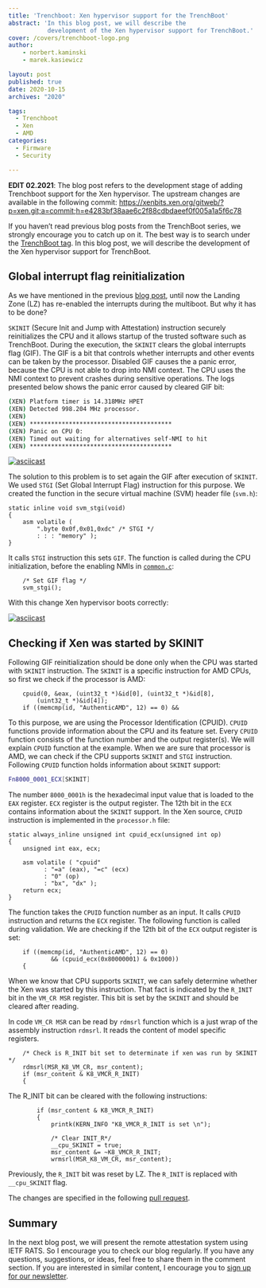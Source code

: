 ```yaml
---
title: 'Trenchboot: Xen hypervisor support for the TrenchBoot'
abstract: 'In this blog post, we will describe the
           development of the Xen hypervisor support for TrenchBoot.'
cover: /covers/trenchboot-logo.png
author:
    - norbert.kaminski
    - marek.kasiewicz

layout: post
published: true
date: 2020-10-15
archives: "2020"

tags:
  - Trenchboot
  - Xen
  - AMD
categories:
  - Firmware
  - Security

---
```


**EDIT 02.2021**: The blog post refers to the development stage of adding
Trenchboot support for the Xen hypervisor. The upstream changes are available in
the following commit:
<https://xenbits.xen.org/gitweb/?p=xen.git;a=commit;h=e4283bf38aae6c2f88cdbdaeef0f005a1a5f6c78>

If you haven’t read previous blog posts from the TrenchBoot series, we strongly
encourage you to catch up on it. The best way is to search under the
[TrenchBoot tag](https://blog.3mdeb.com/tags/trenchboot/). In this blog post, we
will describe the development of the Xen hypervisor support for TrenchBoot.

## Global interrupt flag reinitialization

As we have mentioned in the previous
[blog post](https://blog.3mdeb.com/2020/2020-09-07-trenchboot-multiboot2-support/),
until now the Landing Zone (LZ) has re-enabled the interrupts during the
multiboot. But why it has to be done?

`SKINIT` (Secure Init and Jump with Attestation) instruction securely
reinitializes the CPU and it allows startup of the trusted software such as
TrenchBoot. During the execution, the `SKINIT` clears the global interrupts flag
(GIF). The GIF is a bit that controls whether interrupts and other events can be
taken by the processor. Disabled GIF causes the a panic error, because the CPU
is not able to drop into NMI context. The CPU uses the NMI context to prevent
crashes during sensitive operations. The logs presented below shows the panic
error caused by cleared GIF bit:

```bash
(XEN) Platform timer is 14.318MHz HPET
(XEN) Detected 998.204 MHz processor.
(XEN)
(XEN) ****************************************
(XEN) Panic on CPU 0:
(XEN) Timed out waiting for alternatives self-NMI to hit
(XEN) ****************************************
```

[![asciicast](https://asciinema.org/a/liXmx7NmjsUqJrMiY4kriXaPy.svg)](https://asciinema.org/a/liXmx7NmjsUqJrMiY4kriXaPy)

The solution to this problem is to set again the GIF after execution of
`SKINIT`. We used `STGI` (Set Global Interrupt Flag) instruction for this
purpose. We created the function in the secure virtual machine (SVM) header file
(`svm.h`):

```bashC
static inline void svm_stgi(void)
{
    asm volatile (
        ".byte 0x0f,0x01,0xdc" /* STGI */
        : : : "memory" );
}
```

It calls `STGI` instruction this sets `GIF`. The function is called during the
CPU initialization, before the enabling NMIs in
[`common.c`](https://github.com/3mdeb/xen/pull/4/files#diff-1bebd72d2d87eeadb3d0df2d5448f3b3270f47245efd63a6a4c97a627be23ab5R912):

```bashC
    /* Set GIF flag */
    svm_stgi();
```

With this change Xen hypervisor boots correctly:

[![asciicast](https://asciinema.org/a/lLeQntnMKGudN5t8gOyT1wTv1.svg)](https://asciinema.org/a/lLeQntnMKGudN5t8gOyT1wTv1)

## Checking if Xen was started by SKINIT

Following GIF reinitialization should be done only when the CPU was started with
`SKINIT` instruction. The `SKINIT` is a specific instruction for AMD CPUs, so
first we check if the processor is AMD:

```bashC
    cpuid(0, &eax, (uint32_t *)&id[0], (uint32_t *)&id[8],
        (uint32_t *)&id[4]);
    if ((memcmp(id, "AuthenticAMD", 12) == 0) &&
```

To this purpose, we are using the Processor Identification (CPUID). `CPUID`
functions provide information about the CPU and its feature set. Every `CPUID`
function consists of the function number and the output register(s). We will
explain `CPUID` function at the example. When we are sure that processor is AMD,
we can check if the CPU supports `SKINIT` and `STGI` instruction. Following
`CPUID` function holds information about `SKINIT` support:

```bash
Fn8000_0001_ECX[SKINIT]
```

The number `8000_0001h` is the hexadecimal input value that is loaded to the
`EAX` register. `ECX` register is the output register. The 12th bit in the `ECX`
contains information about the `SKINIT` support. In the Xen source, `CPUID`
instruction is implemented in the `processor.h` file:

```bashC
static always_inline unsigned int cpuid_ecx(unsigned int op)
{
    unsigned int eax, ecx;

    asm volatile ( "cpuid"
          : "=a" (eax), "=c" (ecx)
          : "0" (op)
          : "bx", "dx" );
    return ecx;
}
```

The function takes the `CPUID` function number as an input. It calls `CPUID`
instruction and returns the `ECX` register. The following function is called
during validation. We are checking if the 12th bit of the `ECX` output register
is set:

```bashC
    if ((memcmp(id, "AuthenticAMD", 12) == 0)
            && (cpuid_ecx(0x80000001) & 0x1000))
    {
```

When we know that CPU supports `SKINIT`, we can safely determine whether the Xen
was started by this instruction. That fact is indicated by the `R_INIT` bit in
the `VM_CR MSR` register. This bit is set by the `SKINIT` and should be cleared
after reading.

In code `VM_CR MSR` can be read by `rdmsrl` function which is a just wrap of the
assembly instruction `rdmsrl`. It reads the content of model specific registers.

```bashC
    /* Check is R_INIT bit set to determinate if xen was run by SKINIT */
    rdmsrl(MSR_K8_VM_CR, msr_content);
    if (msr_content & K8_VMCR_R_INIT)
    {
```

The R_INIT bit can be cleared with the following instructions:

```bashC
        if (msr_content & K8_VMCR_R_INIT)
        {
            printk(KERN_INFO "K8_VMCR_R_INIT is set \n");

            /* Clear INIT_R*/
            __cpu_SKINIT = true;
            msr_content &= ~K8_VMCR_R_INIT;
            wrmsrl(MSR_K8_VM_CR, msr_content);
```

Previously, the `R_INIT` bit was reset by LZ. The `R_INIT` is replaced with
`__cpu_SKINIT` flag.

The changes are specified in the following
[pull request](https://github.com/3mdeb/xen/pull/3).

## Summary

In the next blog post, we will present the remote attestation system using IETF
RATS. So I encourage you to check our blog regularly. If you have any questions,
suggestions, or ideas, feel free to share them in the comment section. If you
are interested in similar content, I encourage you to
[sign up for our newsletter](https://newsletter.3mdeb.com/subscription/PW6XnCeK6).
